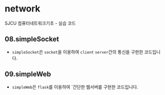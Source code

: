 # network  

SJCU 컴퓨터네트워크기초 - 실습 코드  

## 08.simpleSocket  

- `simpleSocket`은 `socket`을 이용하여 `client` `server`간의 통신을 구현한 코드입니다.  

## 09.simpleWeb

- `simpleWeb`은 `flask`를 이용하여 `간단한 웹서버를 구현한 코드입니다.  

